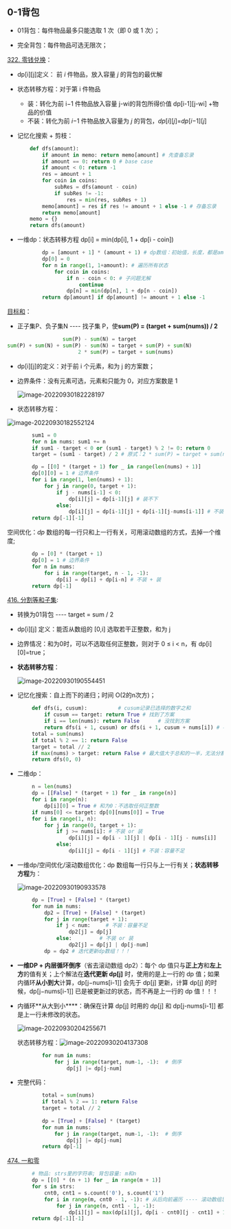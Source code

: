 ## 0-1背包

- 01背包：每件物品最多只能选取 1 次（即 0 或 1 次）；

- 完全背包：每件物品可选无限次；

[322. 零钱兑换](https://leetcode.cn/problems/coin-change/)：

- dp\[i][j]定义： 前 *i* 件物品，放入容量 *j* 的背包的最优解

- 状态转移方程：对于第 i 件物品

  - 装：转化为前 i−1 件物品放入容量 j-wi的背包所得价值 dp\[i-1][j-wi] +物品的价值
  - 不装：转化为前 *i*−1 件物品放入容量为 *j* 的背包，*dp*\[*i*][*j*]=*dp*\[*i*−1][*j*] 
  
- 记忆化搜索 + 剪枝：

  ```python
      def dfs(amount):
          if amount in memo: return memo[amount] # 先查备忘录
          if amount == 0: return 0 # base case
          if amount < 0: return -1
          res = amount + 1
          for coin in coins:
              subRes = dfs(amount - coin)
              if subRes != -1: 
                  res = min(res, subRes + 1)
          memo[amount] = res if res != amount + 1 else -1 # 存备忘录
          return memo[amount]
      memo = {}
      return dfs(amount)
  ```

- 一维dp：状态转移方程 dp[i] = min(dp[i], 1 + dp[i - coin])

  ```python
          dp = [amount + 1] * (amount + 1) # dp数组：初始值，长度，都是amount+1
          dp[0] = 0
          for n in range(1, 1+amount): # 遍历所有状态
              for coin in coins:
                  if n - coin < 0: # 子问题无解
                      continue
                  dp[n] = min(dp[n], 1 + dp[n - coin])
          return dp[amount] if dp[amount] != amount + 1 else -1
  ```

[目标和](https://leetcode.cn/problems/target-sum/)：

- 正子集P、负子集N ---- 找子集 P，使**sum(P) = (target + sum(nums)) / 2**

```python
                  sum(P) - sum(N) = target
sum(P) + sum(N) + sum(P) - sum(N) = target + sum(P) + sum(N)
                       2 * sum(P) = target + sum(nums)
```
- dp\[i][j]的定义：对于前 i 个元素，和为 j 的方案数；

- 边界条件：没有元素可选，元素和只能为 0，对应方案数是 1

  ![image-20220930182228197](C:\Users\xin\AppData\Roaming\Typora\typora-user-images\image-20220930182228197.png)
  
- 状态转移方程：

![image-20220930182552124](C:\Users\xin\AppData\Roaming\Typora\typora-user-images\image-20220930182552124.png)

```python
        sum1 = 0
        for n in nums: sum1 += n
        if sum1 - target < 0 or (sum1 - target) % 2 != 0: return 0
        target = (sum1 - target) / 2 # 原式：2 * sum(P) = target + sum(nums)

        dp = [[0] * (target + 1) for _ in range(len(nums) + 1)]
        dp[0][0] = 1 # 边界条件
        for i in range(1, len(nums) + 1):
            for j in range(0, target + 1):
                if j - nums[i-1] < 0:
                    dp[i][j] = dp[i-1][j] # 装不下
                else:
                    dp[i][j] = dp[i-1][j] + dp[i-1][j-nums[i-1]] # 不装 + 装
        return dp[-1][-1]
```

空间优化：*dp* 数组的每一行只和上一行有关，可用滚动数组的方式，去掉一个维度;

```python
        dp = [0] * (target + 1) 
        dp[0] = 1 # 边界条件
        for n in nums:
            for i in range(target, n - 1, -1):
                dp[i] = dp[i] + dp[i-n] # 不装 + 装
        return dp[-1]
```

[416. 分割等和子集](https://leetcode.cn/problems/partition-equal-subset-sum/):

- 转换为01背包 ---- target = sum / 2

- dp\[i][j] 定义：能否从数组的 \[0,i] 选取若干正整数，和为 j

- 边界情况：和为0时，可以不选取任何正整数，则对于 0 ≤ i < n，有 dp\[i][0]=true；

- **状态转移方程**：

  ![image-20220930190554451](C:\Users\xin\AppData\Roaming\Typora\typora-user-images\image-20220930190554451.png)
- 记忆化搜索：自上而下的递归；时间 O(2的n次方)；

```python
        def dfs(i, cusum):          # cusum记录已选择的数字之和
            if cusum == target: return True # 找到了方案
            if i == len(nums): return False      # 没找到方案
            return dfs(i + 1, cusum) or dfs(i + 1, cusum + nums[i]) # 不装 or 装
        total = sum(nums)
        if total % 2 == 1: return False
        target = total // 2
        if max(nums) > target: return False # 最大值大于总和的一半，无法分割
        return dfs(0, 0)
```
- 二维dp：
```python
    	n = len(nums)
        dp = [[False] * (target + 1) for _ in range(n)] 
        for i in range(n):
            dp[i][0] = True # 和为0：不选取任何正整数
        if nums[0] <= target: dp[0][nums[0]] = True
        for i in range(1, n):
            for j in range(0, target + 1):
                if j >= nums[i]: # 不装 or 装
                    dp[i][j] = dp[i - 1][j] | dp[i - 1][j - nums[i]]
                else:
                    dp[i][j] = dp[i - 1][j] # 不装：容量不足
```

- 一维dp/空间优化/滚动数组优化：dp 数组每一行只与上一行有关；**状态转移方程**为：

  ![image-20220930190933578](C:\Users\xin\AppData\Roaming\Typora\typora-user-images\image-20220930190933578.png)

```python
        dp = [True] + [False] * (target)
        for num in nums:
            dp2 = [True] + [False] * (target)
            for j in range(target + 1):
                if j < num:     # 不装：容量不足
                    dp2[j] = dp[j]
                else:         # 不装 or 装
                    dp2[j] = dp[j] | dp[j-num]
            dp = dp2 # 迭代更新dp数组！！！
```

- **一维DP + 内层循环倒序**（省去滚动数组 dp2）：每个 dp 值只与**正上方**和**左上方**的值有关；上个解法在**迭代更新 dp[j]** 时，使用的是上一行的 dp 值；如果内循环**从小到大**计算，dp[j−nums[i-1]] 会先于 dp[j] 更新，计算 dp[j] 的时候，dp[j−nums[i-1]] 已是被更新过的状态，而不再是上一行的 dp 值！！！

- 内循环**从大到小****：确保在计算 dp[j] 时用的 dp[j] 和 dp[j-nums[i-1]] 都是上一行未修改的状态。

  ![image-20220930204255671](C:\Users\xin\AppData\Roaming\Typora\typora-user-images\image-20220930204255671.png)

  状态转移方程：![image-20220930204137308](C:\Users\xin\AppData\Roaming\Typora\typora-user-images\image-20220930204137308.png)

  ```python
          for num in nums:
              for j in range(target, num-1, -1):  # 倒序
                  dp[j] |= dp[j-num]
  ```
  
- 完整代码：

  ```python
          total = sum(nums)
          if total % 2 == 1: return False
          target = total // 2
          
          dp = [True] + [False] * (target)
          for num in nums:
              for j in range(target, num-1, -1):  # 倒序
                  dp[j] |= dp[j-num]
          return dp[-1]
  ```


[474. 一和零](https://leetcode.cn/problems/ones-and-zeroes/)

```python
        # 物品: strs里的字符串; 背包容量: m和n
        dp = [[0] * (n + 1) for _ in range(m + 1)]
        for s in strs:
            cnt0, cnt1 = s.count('0'), s.count('1')
            for i in range(m, cnt0 - 1, -1): # 从后向前遍历 ---- 滚动数组思想
                for j in range(n, cnt1 - 1, -1):
                    dp[i][j] = max(dp[i][j], dp[i - cnt0][j - cnt1] + 1)
        return dp[-1][-1]
```

